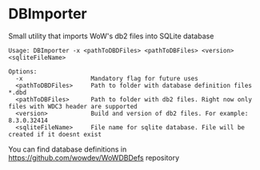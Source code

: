  # DBImporter
 
 Small utility that imports WoW's db2 files into SQLite database
 
 ```
 Usage: DBImporter -x <pathToDBDFiles> <pathToDBFiles> <version> <sqliteFileName> 
 
 Options: 
   -x                   Mandatory flag for future uses
   <pathToDBDFiles>     Path to folder with database definition files *.dbd
   <pathToDBFiles>      Path to folder with db2 files. Right now only files with WDC3 header are supported
   <version>            Build and version of db2 files. For example: 8.3.0.32414
   <sqliteFileName>     File name for sqlite database. File will be created if it doesnt exist
   ```
You can find database definitions in https://github.com/wowdev/WoWDBDefs repository
